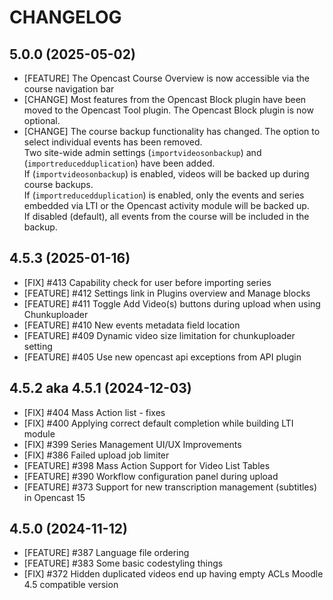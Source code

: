 CHANGELOG
=========

5.0.0 (2025-05-02)
------------------
* [FEATURE] The Opencast Course Overview is now accessible via the course navigation bar
* [CHANGE] Most features from the Opencast Block plugin have been moved to
the Opencast Tool plugin. The Opencast Block plugin is now optional.
* [CHANGE] The course backup functionality has changed. The option to select
individual events has been removed.\
Two site-wide admin settings (`importvideosonbackup`) and (`importreducedduplication`) have been added.\
If (`importvideosonbackup`) is enabled, videos will be backed up during course backups.\
If (`importreducedduplication`) is enabled, only the events and series embedded via LTI or the Opencast
activity module will be backed up.\
If disabled (default), all events from
the course will be included in the backup.


4.5.3 (2025-01-16)
------------------
* [FIX] #413 Capability check for user before importing series
* [FEATURE] #412 Settings link in Plugins overview and Manage blocks
* [FEATURE] #411 Toggle Add Video(s) buttons during upload when using Chunkuploader
* [FEATURE] #410 New events metadata field location
* [FEATURE] #409 Dynamic video size limitation for chunkuploader setting
* [FEATURE] #405 Use new opencast api exceptions from API plugin


4.5.2 aka 4.5.1 (2024-12-03)
------------------
* [FIX] #404 Mass Action list - fixes
* [FIX] #400 Applying correct default completion while building LTI module
* [FIX] #399 Series Management UI/UX Improvements
* [FIX] #386 Failed upload job limiter
* [FEATURE] #398 Mass Action Support for Video List Tables
* [FEATURE] #390 Workflow configuration panel during upload
* [FEATURE] #373 Support for new transcription management (subtitles) in Opencast 15


4.5.0 (2024-11-12)
------------------
* [FEATURE] #387 Language file ordering
* [FEATURE] #383 Some basic codestyling things
* [FIX] #372 Hidden duplicated videos end up having empty ACLs
Moodle 4.5 compatible version
